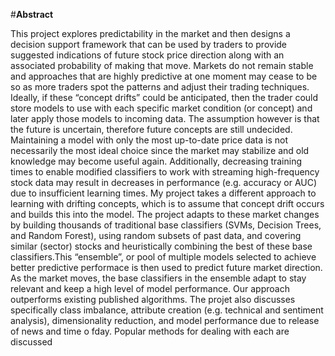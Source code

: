 #**Abstract** 

This project explores predictability in the market and then designs a decision support framework that can be used by traders 
to provide suggested indications of future stock price direction along with an associated probability of making that move.
Markets do not remain stable and approaches that are highly predictive at one moment may cease to be so as more traders 
spot the patterns and adjust their trading techniques. Ideally, if these “concept drifts” could be anticipated, then the trader
could store models to use with each specific market condition (or concept) and later apply those models to incoming data. 
The assumption however is that the future is uncertain, therefore future concepts are still undecided.
Maintaining a model with only the most up-to-date price data is not necessarily the most ideal choice since the market may stabilize and old knowledge may become useful again. Additionally, decreasing training times to enable modified classifiers to work with streaming high-frequency stock data may result in decreases in performance (e.g. accuracy or AUC) due to insufficient learning times. 
My project takes a different approach to learning with drifting concepts, which is to assume that concept drift occurs and builds this into the model. The project adapts to these market changes by building thousands of traditional base classifiers (SVMs, Decision Trees, and  Random Forest), using random subsets of past data, and covering similar (sector) stocks and heuristically combining the best of these base classifiers.This “ensemble”, or pool of multiple models selected to achieve better predictive performace is then used to predict future market direction. As the market moves, the base classifiers in the ensemble adapt to stay relevant and keep a high level of model
performance. Our approach outperforms existing published algorithms.
The projet also discusses specifically class imbalance, attribute creation (e.g. technical and sentiment analysis),
dimensionality reduction, and model performance due to release of news and time o fday. Popular methods for dealing with each are discussed
